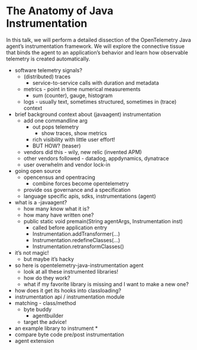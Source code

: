 # The Anatomy of Java Instrumentation

In this talk, we will perform a detailed dissection of the OpenTelemetry Java agent’s instrumentation
framework. We will explore the connective tissue that binds the agent to an application’s behavior and
learn how observable telemetry is created automatically.

* software telemetry signals?
   * (distributed) traces
      * service-to-service calls with duration and metadata
   * metrics - point in time numerical measurements
      * sum (counter), gauge, histogram
   * logs - usually text, sometimes structured, sometimes in (trace) context
* brief background context about (javaagent) instrumentation
    * add one commandline arg
        * out pops telemetry
            * show traces, show metrics
        * rich visibility with little user effort!
        * BUT HOW? (teaser)
    * vendors did this - wily, new relic (invented APM)
    * other vendors followed - datadog, appdynamics, dynatrace
    * user overwhelm and vendor lock-in
* going open source
    * opencensus and opentracing
        * combine forces become opentelemetry
    * provide oss governance and a specification
    * language specific apis, sdks, instrumentations (agent)
* what is a -javaagent?
    * how many know what it is?
    * how many have written one?
    * public static void premain(String agentArgs, Instrumentation inst) 
        * called before application entry
        * Instrumentation.addTransformer(...)
        * Instrumentation.redefineClasses(...)
        * Instrumentation.retransformClasses()
* it’s not magic!
    * but maybe it’s hacky
* so here is opentelemetry-java-instrumentation agent
    * look at all these instrumented libraries!
    * how do they work?
    * what if my favorite library is missing and I want to make a new one?
* how does it get its hooks into classloading?
* instrumentation api / instrumentation module
* matching - class/method 
    * byte buddy
        * agentbuilder
    * target the advice!
* an example library to instrument
    * 
* compare byte code pre/post instrumentation
* agent extension
